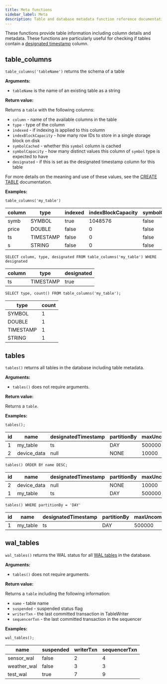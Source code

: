 ```yaml
---
title: Meta functions
sidebar_label: Meta
description: Table and database metadata function reference documentation.
---
```


These functions provide table information including column details and metadata.
These functions are particularly useful for checking if tables contain a
[designated timestamp](/docs/concept/designated-timestamp) column.

## table_columns

`table_columns('tableName')` returns the schema of a table

**Arguments:**

- `tableName` is the name of an existing table as a string

**Return value:**

Returns a `table` with the following columns:

- `column` - name of the available columns in the table
- `type` - type of the column
- `indexed` - if indexing is applied to this column
- `indexBlockCapacity` - how many row IDs to store in a single storage block on
  disk
- `symbolCached` - whether this `symbol` column is cached
- `symbolCapacity` - how many distinct values this column of `symbol` type is
  expected to have
- `designated` - if this is set as the designated timestamp column for this
  table

For more details on the meaning and use of these values, see the
[CREATE TABLE](/docs/reference/sql/create-table) documentation.

**Examples:**

```questdb-sql title="Get all columns in a table"
table_columns('my_table')
```

| column | type      | indexed | indexBlockCapacity | symbolCached | symbolCapacity | designated |
| ------ | --------- | ------- | ------------------ | ------------ | -------------- | ---------- |
| symb   | SYMBOL    | true    | 1048576            | false        | 256            | false      |
| price  | DOUBLE    | false   | 0                  | false        | 0              | false      |
| ts     | TIMESTAMP | false   | 0                  | false        | 0              | true       |
| s      | STRING    | false   | 0                  | false        | 0              | false      |

```questdb-sql title="Get designated timestamp column"
SELECT column, type, designated FROM table_columns('my_table') WHERE designated
```

| column | type      | designated |
| ------ | --------- | ---------- |
| ts     | TIMESTAMP | true       |

```questdb-sql title="Get the count of column types"
SELECT type, count() FROM table_columns('my_table');
```

| type      | count |
| --------- | ----- |
| SYMBOL    | 1     |
| DOUBLE    | 1     |
| TIMESTAMP | 1     |
| STRING    | 1     |

## tables

`tables()` returns all tables in the database including table metadata.

**Arguments:**

- `tables()` does not require arguments.

**Return value:**

Returns a `table`.

**Examples:**

```questdb-sql title="List all tables"
tables();
```

| id  | name        | designatedTimestamp | partitionBy | maxUncommittedRows | o3MaxLag  | walEnabled |
| --- | ----------- | ------------------- | ----------- | ------------------ | --------- | ---------- |      
| 1   | my_table    | ts                  | DAY         | 500000             | 300000000 | true       |
| 2   | device_data | null                | NONE        | 10000              | 30000000  | false      |

```questdb-sql title="All tables in reverse alphabetical order"
tables() ORDER BY name DESC;
```

| id  | name        | designatedTimestamp | partitionBy | maxUncommittedRows | o3MaxLag  | walEnabled |
| --- | ----------- | ------------------- | ----------- | ------------------ | --------- | ---------- |
| 2   | device_data | null                | NONE        | 10000              | 30000000  | false      |
| 1   | my_table    | ts                  | DAY         | 500000             | 300000000 | true       |

```questdb-sql title="All tables with a daily partitioning strategy"
tables() WHERE partitionBy = 'DAY'
```

| id  | name     | designatedTimestamp | partitionBy | maxUncommittedRows | walEnabled |
| --- | -------- | ------------------- | ----------- | ------------------ | ---------- |
| 1   | my_table | ts                  | DAY         | 500000             | true       |

## wal_tables

`wal_tables()` returns the WAL status for all [WAL tables](/docs/concept/write-ahead-log/) in the database.

**Arguments:**

- `tables()` does not require arguments.

**Return value:**

Returns a `table` including the following information:

- `name` - table name
- `suspended` - suspended status flag
- `writerTxn` - the last committed transaction in TableWriter
- `sequencerTxn` - the last committed transaction in the sequencer

**Examples:**

```questdb-sql title="List all tables"
wal_tables();
```

| name        | suspended | writerTxn | sequencerTxn | 
| ----------- |-----------|-----------|--------------| 
| sensor_wal  | false     | 2         | 4            | 
| weather_wal | false     | 3         | 3            | 
| test_wal    | true      | 7         | 9            | 

